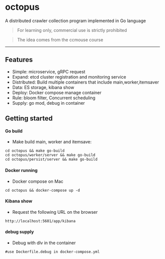 # octopus
A distributed crawler collection program implemented in Go language



>For learning only, commercial use is strictly prohibited

>The idea comes from the ccmouse course
---

## Features
* Simple: microservice, gRPC request
* Expand: etcd cluster registration and monitoring service
* Distributed: Build multiple containers that include main,worker,itemsaver
* Data: ES storage, kibana show
* Deploy: Docker compose manage container
* Rule: bloom filter, Concurrent scheduling
* Supply: go mod, debug in container

## Getting started
#### Go build
- Make build main, worker and itemsave:
```
cd octopus && make go-build
cd octopus/worker/server && make go-build
cd octopus/persist/server && make go-build
```
    
#### Docker running
- Docker compose on Mac
```
cd octopus && docker-compose up -d
```
    
#### Kibana show
- Request the following URL on the browser
```
http://localhost:5601/app/kibana
```

#### debug supply
- Debug with dlv in the container
```
#use Dockerfile.debug in docker-compose.yml
```
